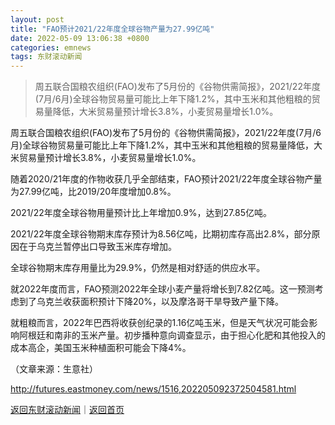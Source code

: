 ```yaml
---
layout: post
title: "FAO预计2021/22年度全球谷物产量为27.99亿吨"
date: 2022-05-09 13:06:38 +0800
categories: emnews
tags: 东财滚动新闻
---
```

> 周五联合国粮农组织(FAO)发布了5月份的《谷物供需简报》，2021/22年度(7月/6月)全球谷物贸易量可能比上年下降1.2%，其中玉米和其他粗粮的贸易量降低，大米贸易量预计增长3.8%，小麦贸易量增长1.0%。

<p>周五联合国粮农组织(FAO)发布了5月份的《谷物供需简报》，2021/22年度(7月/6月)全球谷物贸易量可能比上年下降1.2%，其中玉米和其他粗粮的贸易量降低，大米贸易量预计增长3.8%，小麦贸易量增长1.0%。</p>
 <p>随着2020/21年度的作物收获几乎全部结束，FAO预计2021/22年度全球谷物产量为27.99亿吨，比2019/20年度增加0.8%。</p>
 <p>2021/22年度全球谷物用量预计比上年增加0.9%，达到27.85亿吨。</p>
 <p>2021/22年度全球谷物期末库存预计为8.56亿吨，比期初库存高出2.8%，部分原因在于乌克兰暂停出口导致玉米库存增加。</p>
 <p>全球谷物期末库存用量比为29.9%，仍然是相对舒适的供应水平。</p>
 <p>就2022年度而言，FAO预测2022年全球小麦产量将增长到7.82亿吨。这一预测考虑到了乌克兰收获面积预计下降20%，以及摩洛哥干旱导致产量下降。</p>
 <p>就粗粮而言，2022年巴西将收获创纪录的1.16亿吨玉米，但是天气状况可能会影响阿根廷和南非的玉米产量。初步播种意向调查显示，由于担心化肥和其他投入的成本高企，美国玉米种植面积可能会下降4%。</p><p class="em_media">（文章来源：生意社）</p>

<http://futures.eastmoney.com/news/1516,202205092372504581.html>

[返回东财滚动新闻](//finews.withounder.com/emnews/)｜[返回首页](//finews.withounder.com/)